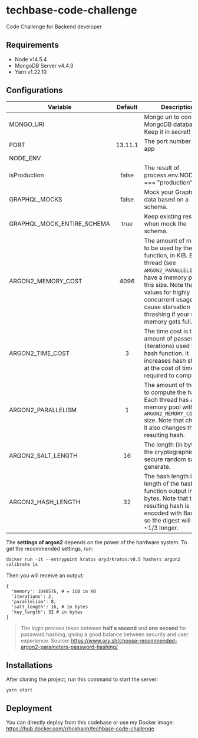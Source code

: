 # techbase-code-challenge

Code Challenge for Backend developer

## Requirements

- Node v14.5.4
- MongoDB Server v4.4.3
- Yarn v1.22.10

## Configurations

| Variable                   | Default | Description                                                                                                                                                                                                                                                        |
| -------------------------- | :-----: | ------------------------------------------------------------------------------------------------------------------------------------------------------------------------------------------------------------------------------------------------------------------ |
| MONGO_URI                  |         | Mongo uri to connect to MongoDB database. Keep it in secret!                                                                                                                                                                                                       |
| PORT                       | 13.11.1 | The port number of the app                                                                                                                                                                                                                                         |
| NODE_ENV                   |         |                                                                                                                                                                                                                                                                    |
| isProduction               |  false  | The result of process.env.NODE_ENV === "production"                                                                                                                                                                                                                |
| GRAPHQL_MOCKS              |  false  | Mock your GraphQL data based on a schema.                                                                                                                                                                                                                          |
| GRAPHQL_MOCK_ENTIRE_SCHEMA |  true   | Keep existing resolvers when mock the schema.                                                                                                                                                                                                                      |
| ARGON2_MEMORY_COST         |  4096   | The amount of memory to be used by the hash function, in KiB. Each thread (see `ARGON2_PARALLELISM`) will have a memory pool of this size. Note that large values for highly concurrent usage will cause starvation and thrashing if your system memory gets full. |
| ARGON2_TIME_COST           |    3    | The time cost is the amount of passes (iterations) used by the hash function. It increases hash strength at the cost of time required to compute.                                                                                                                  |
| ARGON2_PARALLELISM         |    1    | The amount of threads to compute the hash on. Each thread has a memory pool with `ARGON2_MEMORY_COST` size. Note that changing it also changes the resulting hash.                                                                                                 |
| ARGON2_SALT_LENGTH         |   16    | The length (in bytes) of the cryptographically secure random salt to generate.                                                                                                                                                                                     |
| ARGON2_HASH_LENGTH         |   32    | The hash length is the length of the hash function output in bytes. Note that the resulting hash is encoded with Base 64, so the digest will be ~1/3 longer.                                                                                                       |

The **settings of argon2** depends on the power of the hardware system.
To get the recommended settings, run:

```shell
docker run -it --entrypoint kratos oryd/kratos:v0.5 hashers argon2 calibrate 1s
```

Then you will receive an output:

```shell
{
  'memory': 1048576, # = 1GB in KB
  'iterations': 2,
  'parallelism': 8,
  'salt_length': 16, # in bytes
  'key_length': 32 # in bytes
}
```

> The login process takes between **half a second** and **one second** for password hashing, giving a good balance between security and user experience.
> Source: https://www.ory.sh/choose-recommended-argon2-parameters-password-hashing/

## Installations

After cloning the project, run this command to start the server:

```shell
yarn start
```

## Deployment

You can directly deploy from this codebase or use my Docker image:
https://hub.docker.com/r/hckhanh/techbase-code-challenge
